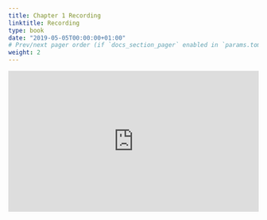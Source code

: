 ```yaml
---
title: Chapter 1 Recording
linktitle: Recording
type: book
date: "2019-05-05T00:00:00+01:00"
# Prev/next pager order (if `docs_section_pager` enabled in `params.toml`)
weight: 2
---
```


<div class="iframe-container" style="overflow: hidden; padding-top: 56.25%; position: relative;">
    	<iframe style="border: 0; height: 100%; left: 0; position: absolute; top: 0; width: 100%;" src="https://4cd.zoom.us/rec/share/u-ItI7PszWJIAbOd60TjYaM8QaG1X6a81SgY-6EOzx2PZxJk017wklITIfwdyYvD" frameborder="0"></iframe>
</div>

<script>
    var iframe = document.getElementById('ifra'),
        doc = iframe.contentDocument || iframe.contentWindow;
    if (doc.document) doc = doc.document;
    var _timer = setInterval(function() {
        if (doc.readyState == 'complete') {
            clearInterval(_timer);
            alert('iframe ready');
        }
    }, 1000);
</script>
